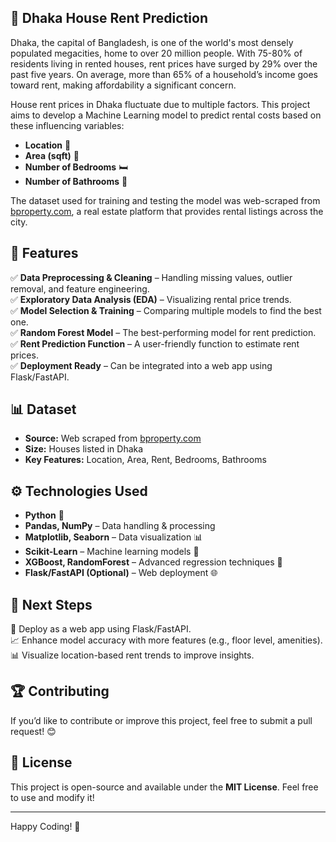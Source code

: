 ## 📌 Dhaka House Rent Prediction

Dhaka, the capital of Bangladesh, is one of the world's most densely populated megacities, home to over 20 million people. With 75-80% of residents living in rented houses, rent prices have surged by 29% over the past five years. On average, more than 65% of a household’s income goes toward rent, making affordability a significant concern.

House rent prices in Dhaka fluctuate due to multiple factors. This project aims to develop a Machine Learning model to predict rental costs based on these influencing variables:

- **Location** 📍
- **Area (sqft)** 📏
- **Number of Bedrooms** 🛏
- **Number of Bathrooms** 🛁

The dataset used for training and testing the model was web-scraped from [bproperty.com](https://www.bproperty.com/), a real estate platform that provides rental listings across the city.

## 🚀 Features

✅ **Data Preprocessing & Cleaning** – Handling missing values, outlier removal, and feature engineering.  
✅ **Exploratory Data Analysis (EDA)** – Visualizing rental price trends.  
✅ **Model Selection & Training** – Comparing multiple models to find the best one.  
✅ **Random Forest Model** – The best-performing model for rent prediction.  
✅ **Rent Prediction Function** – A user-friendly function to estimate rent prices.  
✅ **Deployment Ready** – Can be integrated into a web app using Flask/FastAPI.  

## 📊 Dataset

- **Source:** Web scraped from [bproperty.com](https://www.bproperty.com/)
- **Size:** Houses listed in Dhaka
- **Key Features:** Location, Area, Rent, Bedrooms, Bathrooms

## ⚙️ Technologies Used

- **Python** 🐍
- **Pandas, NumPy** – Data handling & processing
- **Matplotlib, Seaborn** – Data visualization 📊
- **Scikit-Learn** – Machine learning models 🤖
- **XGBoost, RandomForest** – Advanced regression techniques 🌲
- **Flask/FastAPI (Optional)** – Web deployment 🌐

## 📌 Next Steps

🚀 Deploy as a web app using Flask/FastAPI.  
📈 Enhance model accuracy with more features (e.g., floor level, amenities).  
📊 Visualize location-based rent trends to improve insights.  

## 🏆 Contributing

If you’d like to contribute or improve this project, feel free to submit a pull request! 😊

## 📜 License

This project is open-source and available under the **MIT License**. Feel free to use and modify it!

---

Happy Coding! 🚀

